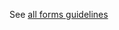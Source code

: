 See <a href="https://axaguildev.github.io/design-system/organisms/form/" title="guidelines form components" >all forms guidelines</a>
